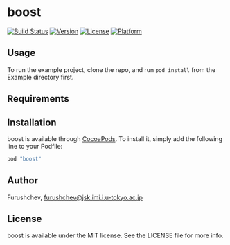 # boost

[![Build Status](https://travis-ci.org/ros-ios/boost.svg?branch=master)](https://travis-ci.org/ros-ios/boost)
[![Version](https://img.shields.io/cocoapods/v/boost.svg?style=flat)](http://cocoapods.org/pods/boost)
[![License](https://img.shields.io/cocoapods/l/boost.svg?style=flat)](http://cocoapods.org/pods/boost)
[![Platform](https://img.shields.io/cocoapods/p/boost.svg?style=flat)](http://cocoapods.org/pods/boost)

## Usage

To run the example project, clone the repo, and run `pod install` from the Example directory first.

## Requirements

## Installation

boost is available through [CocoaPods](http://cocoapods.org). To install
it, simply add the following line to your Podfile:

```ruby
pod "boost"
```

## Author

Furushchev, furushchev@jsk.imi.i.u-tokyo.ac.jp

## License

boost is available under the MIT license. See the LICENSE file for more info.
